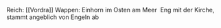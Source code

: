 Reich: [[Vordra]]
Wappen: Einhorn im Osten am Meer 
Eng mit der Kirche, stammt angeblich von Engeln ab 